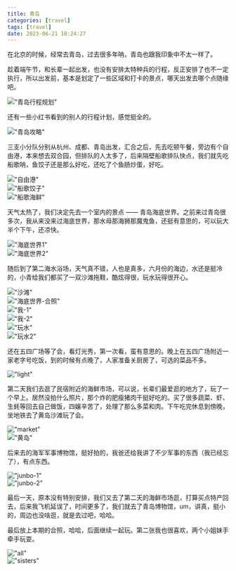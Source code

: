 ```yaml
---
title: 青岛
categories: [travel]
tags: [travel]
date: 2023-06-21 18:24:27
---
```


在北京的时候，经常去青岛，过去很多年呐，青岛也跟我印象中不太一样了。

趁着端午节，和长辈一起出发，也没有安排太特种兵的行程，反正安排了也不一定执行，所以出发前，基本是划定了一些区域和打卡的景点，哪天出发去哪个点随缘吧。

!["青岛行程规划"](https://wyy-static.oss-cn-guangzhou.aliyuncs.com/xx/qingdao-2023/map.jpg)

<!--more-->

还有一些小红书看到的别人的行程计划，感觉挺全的。

!["青岛攻略"](https://wyy-static.oss-cn-guangzhou.aliyuncs.com/xx/qingdao-2023/plans.jpg)

三支小分队分别从杭州、成都、青岛出发，汇合之后，先去吃顿午餐，旁边有个自由港，本来想去双合园，但排队的人太多了，后来隔壁船歌排队快点，我们就先吃船歌呐，鱼饺子还是那么好吃，还吃了个鱼肠炒蛋，好吃。

!["自由港"](https://wyy-static.oss-cn-guangzhou.aliyuncs.com/xx/qingdao-2023/ziyougang.jpg)  
!["船歌饺子"](https://wyy-static.oss-cn-guangzhou.aliyuncs.com/xx/qingdao-2023/chuange-1.jpg)  
!["船歌海鲜"](https://wyy-static.oss-cn-guangzhou.aliyuncs.com/xx/qingdao-2023/chuange-2.jpg)  

天气太热了，我们决定先去一个室内的景点 —— 青岛海底世界。之前来过青岛很多次，我从来没来过海底世界，那水母那海狮那魔鬼鱼，还挺有意思的，可以玩大半个下午，还凉快。

!["海底世界1"](https://wyy-static.oss-cn-guangzhou.aliyuncs.com/xx/qingdao-2023/sea-00.jpg)  
!["海底世界2"](https://wyy-static.oss-cn-guangzhou.aliyuncs.com/xx/qingdao-2023/sea-01.jpg)  

随后到了第二海水浴场，天气真不错，人也是真多，六月份的海边，水还是挺冷的，小青给我们都买了一双沙滩拖鞋，酷炫得很，玩水玩得很开心。

!["沙滩"](https://wyy-static.oss-cn-guangzhou.aliyuncs.com/xx/qingdao-2023/sea-2.jpg)  
!["海底世界-合照"](https://wyy-static.oss-cn-guangzhou.aliyuncs.com/xx/qingdao-2023/sea-1.jpg)  
!["我-1"](https://wyy-static.oss-cn-guangzhou.aliyuncs.com/xx/qingdao-2023/me-1.jpg)  
!["我-2"](https://wyy-static.oss-cn-guangzhou.aliyuncs.com/xx/qingdao-2023/me-2.jpg)  
!["玩水"](https://wyy-static.oss-cn-guangzhou.aliyuncs.com/xx/qingdao-2023/sea-3.jpg)  
!["玩水2"](https://wyy-static.oss-cn-guangzhou.aliyuncs.com/xx/qingdao-2023/sea-4.jpg)  

还在五四广场等了会，看灯光秀，第一次看，蛮有意思的。晚上在五四广场附近一家老字号吃饭，到的时候有点晚了，人家准备关厨房了，可选的菜品不多。

!["light"](https://wyy-static.oss-cn-guangzhou.aliyuncs.com/xx/qingdao-2023/light.jpg)  

第二天我们去逛了民宿附近的海鲜市场，可以说，长辈们最爱逛的地方了，玩了一个早上。居然没拍什么照片，那个炸的肥瘦猪肉干挺好吃的。买了很多蔬菜、虾、生蚝等回去自己做饭，四嬢辛苦了，处理了那么多菜和肉。下午吃完休息到傍晚，坐地铁去了黄岛沙滩玩了会。

!["market"](https://wyy-static.oss-cn-guangzhou.aliyuncs.com/xx/qingdao-2023/market.jpg)  
!["黄岛"](https://wyy-static.oss-cn-guangzhou.aliyuncs.com/xx/qingdao-2023/huangdao.jpg)  

后来去的海军军事博物馆，挺好拍的，我爸还给我讲了不少军事的东西（我已经忘了），有点东西。

!["junbo-1"](https://wyy-static.oss-cn-guangzhou.aliyuncs.com/xx/qingdao-2023/junbo-1.jpg)  
!["junbo-2"](https://wyy-static.oss-cn-guangzhou.aliyuncs.com/xx/qingdao-2023/junbo-2.jpg)  

最后一天，原本没有特别安排，我们又去了第二天的海鲜市场逛，打算买点特产回去，后来我飞机延误了，时间更多了，我们就去了青岛博物馆，um，讲真，挺小的，周边也没啥逛，就是去过吧，哈哈。

最后放上本期的合照，哈哈，后面继续一起玩。第二张我也很喜欢，两个小姐妹手牵手玩耍。

!["all"](https://wyy-static.oss-cn-guangzhou.aliyuncs.com/xx/qingdao-2023/all.jpg)  
!["sisters"](https://wyy-static.oss-cn-guangzhou.aliyuncs.com/xx/qingdao-2023/sisters.jpg)  
